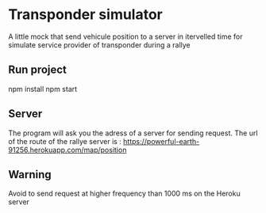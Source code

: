 # Transponder simulator
A little mock that send vehicule position to a server in itervelled time for simulate service provider of transponder during a rallye

## Run project
npm install
npm start

## Server
The program will ask you the adress of a server for sending request.
The url of the route of the rallye server is : https://powerful-earth-91256.herokuapp.com/map/position

## Warning
Avoid to send request at higher frequency than 1000 ms on the Heroku server